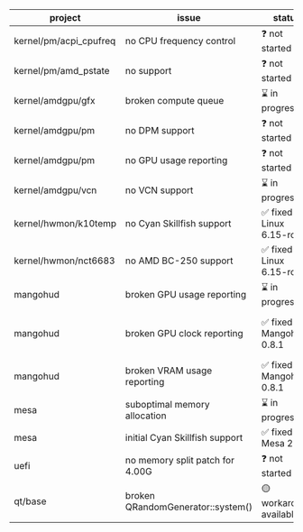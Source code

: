 | project                | issue                              | status                    | comments                                                                                                         |
|------------------------|------------------------------------|---------------------------|------------------------------------------------------------------------------------------------------------------|
| kernel/pm/acpi_cpufreq | no CPU frequency control           |❓ not started             |                                                                                                                  |    
| kernel/pm/amd_pstate   | no support                         |❓ not started             |                                                                                                                  |    
| kernel/amdgpu/gfx      | broken compute queue               |⌛ in progress             |                                                                                                                  |
| kernel/amdgpu/pm       | no DPM support                     |❓ not started             |                                                                                                                  |
| kernel/amdgpu/pm       | no GPU usage reporting             |❓ not started             |                                                                                                                  |
| kernel/amdgpu/vcn      | no VCN support                     |⌛ in progress             |                                                                                                                  |
| kernel/hwmon/k10temp   | no Cyan Skillfish support          |✅ fixed in Linux 6.15-rc1 | [linux-patch](https://lore.kernel.org/linux-hwmon/ac2fed74-2b68-4dec-a44b-2784e4bc346b@roeck-us.net/T/#t)  |
| kernel/hwmon/nct6683   | no AMD BC-250 support              |✅ fixed in Linux 6.15-rc1 | [linux-patch](https://lore.kernel.org/linux-hwmon/610dd1b9-c8f1-4ded-a1bb-108121b566d3@roeck-us.net/T/#t)  |
| mangohud               | broken GPU usage reporting         |⌛ in progress             |                                                                                                                  |  
| mangohud               | broken GPU clock reporting         |✅ fixed in Mangohud 0.8.1 | [mangohud-commit](https://github.com/flightlessmango/MangoHud/commit/f60145c288610145b172af4f0dff49697337abc4) [mangohud-commit](https://github.com/flightlessmango/MangoHud/commit/6dcd1b5c4bbd9fa1ff56337bff6d307568afc4d5)  |  
| mangohud               | broken VRAM usage reporting        |✅ fixed in Mangohud 0.8.1 | [mangohud-commit](https://github.com/flightlessmango/MangoHud/commit/2bbd81c12a9859971cc6c1456f81e3b5a75e06dd)   |  
| mesa                   | suboptimal memory allocation       |⌛ in progress             | [mesa-issue](https://gitlab.freedesktop.org/mesa/mesa/-/issues/12713)                                            |
| mesa                   | initial Cyan Skillfish support     |✅ fixed in Mesa 25.1      | [mesa-mr](https://gitlab.freedesktop.org/mesa/mesa/-/merge_requests/33116)                                       |
| uefi                   | no memory split patch for 4.00G    |❓ not started             |                                                                                                                  |  
| qt/base                | broken QRandomGenerator::system()             |🟡 workaround available | [qt6-bug](https://bugreports.qt.io/browse/QTBUG-134538) [qt5-patch](https://github.com/AMD-BC-250/qtbase-qt5/commit/e5d0198e88c9073abcb07cc484a62ea6deae384a)  [qt6-patch](https://github.com/AMD-BC-250/qtbase/commit/e0e6b5687ae0600f142385c2557f2517dd61c934)  | 
